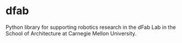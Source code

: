 dfab
====

Python library for supporting robotics research in the dFab Lab in the School of Architecture at Carnegie Mellon University.
